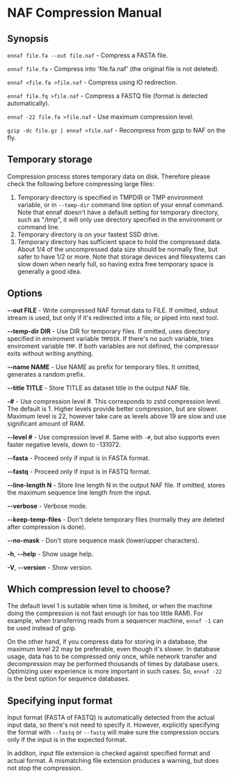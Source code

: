 # NAF Compression Manual

## Synopsis

`ennaf file.fa --out file.naf` - Compress a FASTA file.

`ennaf file.fa` - Compress into 'file.fa.naf' (the original file is not deleted).

`ennaf <file.fa >file.naf` - Compress using IO redirection.

`ennaf file.fq >file.naf` - Compress a FASTQ file (format is detected automatically).

`ennaf -22 file.fa >file.naf` - Use maximum compression level.

`gzip -dc file.gz | ennaf >file.naf` - Recompress from gzip to NAF on the fly.

## Temporary storage

Compression process stores temporary data on disk.
Therefore please check the following before compressing large files:

1. Temporary directory is specified in TMPDIR or TMP environment variable,
 or in `--temp-dir` command line option of your ennaf command.
 Note that ennaf doesn't have a default setting for temporary directory, such as "/tmp", it will only use directory specified in the environment or command line.
1. Temporary directory is on your fastest SSD drive.
1. Temporary directory has sufficient space to hold the compressed data.
 About 1/4 of the uncompressed data size should be normally fine, but safer to have 1/2 or more.
 Note that storage devices and filesystems can slow down when nearly full, so having extra free temporary space is generally a good idea.

## Options

**--out FILE** - Write compressed NAF format data to FILE.
If omitted, stdout stream is used, but only if it's redirected into a file, or piped into next tool.

**--temp-dir DIR** - Use DIR for temporary files.
If omitted, uses directory specified in enviroment variable `TMPDIR`.
If there's no such variable, tries enviroment variable `TMP`.
If both variables are not defined, the compressor exits without writing anything.

**--name NAME** - Use NAME as prefix for temporary files. It omitted, generates a random prefix.

**--title TITLE** - Store TITLE as dataset title in the output NAF file.

**-#** - Use compression level #. This corresponds to zstd compression level.
The default is 1. Higher levels provide better compression, but are slower.
Maximum level is 22, however take care as levels above 19 are slow and use significant amount of RAM.

**--level #** - Use compression level #.
Same with `-#`, but also supports even faster negative levels, down to -131072.

**--fasta** - Proceed only if input is in FASTA format.

**--fastq** - Proceed only if input is in FASTQ format.

**--line-length N** - Store line length N in the output NAF file.
If omitted, stores the maximum sequence line length from the input.

**--verbose** - Verbose mode.

**--keep-temp-files** - Don't delete temporary files (normally they are deleted after compression is done).

**--no-mask** - Don't store sequence mask (lower/upper characters).

**-h**, **--help** - Show usage help.

**-V**, **--version** - Show version.

## Which compression level to choose?

The default level 1 is suitable when time is limited, or when the machine doing the compression is not fast enough (or has too little RAM).
For example, when transferring reads from a sequencer machine, `ennaf -1` can be used instead of gzip.

On the other hand, if you compress data for storing in a database,
the maximum level 22 may be preferable, even though it's slower.
In database usage, data has to be compressed only once,
while network transfer and decompression may be performed thousands of times by database users.
Optimizing user experience is more important in such cases.
So, `ennaf -22` is the best option for sequence databases.

## Specifying input format

Input format (FASTA of FASTQ) is automatically detected from the actual input data, so there's not need to specify it.
However, explicitly specifying the format with `--fastq` or `--fastq`
will make sure the compression occurs only if the input is in the expected format.

In additon, input file extension is checked against specified format and actual format.
A mismatching file extension produces a warning, but does not stop the compression.
